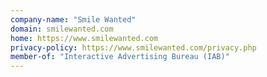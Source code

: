 ```yaml
---
company-name: "Smile Wanted"
domain: smilewanted.com
home: https://www.smilewanted.com
privacy-policy: https://www.smilewanted.com/privacy.php
member-of: "Interactive Advertising Bureau (IAB)"
---
```




